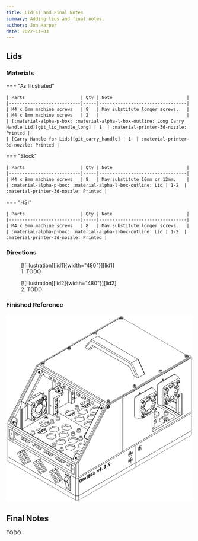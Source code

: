 ```yaml
---
title: Lid(s) and Final Notes
summary: Adding lids and final notes.
authors: Jon Harper
date: 2022-11-03
---
```


## Lids

<!-- ??? note "Video Overview"
    <iframe src="https://jon-harper.github.io/OmniBox/video/lid.mp4" frameborder="0" width="100%" height="600px" allowfullscreen></iframe> -->

### Materials

=== "As Illustrated"

    | Parts                     | Qty | Note                            |
    |---------------------------|-----|---------------------------------|
    | M4 x 6mm machine screws   | 8   | May substitute longer screws.   |
    | M4 x 8mm machine screws   | 2   |                                 |
    | [:material-alpha-p-box: :material-alpha-l-box-outline: Long Carry Handle Lid][git_lid_handle_long] | 1  | :material-printer-3d-nozzle: Printed |
    | [Carry Handle for Lids][git_carry_handle] | 1  | :material-printer-3d-nozzle: Printed |

=== "Stock"

    | Parts                     | Qty | Note                            |
    |---------------------------|-----|---------------------------------|
    | M4 x 8mm machine screws   | 8   | May substitute 10mm or 12mm.    |
    | :material-alpha-p-box: :material-alpha-l-box-outline: Lid | 1-2  | :material-printer-3d-nozzle: Printed |

=== "HSI"

    | Parts                     | Qty | Note                            |
    |---------------------------|-----|---------------------------------|
    | M4 x 6mm machine screws   | 8   | May substitute longer screws.   |
    | :material-alpha-p-box: :material-alpha-l-box-outline: Lid | 1-2  | :material-printer-3d-nozzle: Printed |

### Directions
                                                            
<figure markdown>
  [![illustration][lid1]{width="480"}][lid1]
  <figcaption>1. TODO</figcaption>
</figure>

<figure markdown>
  [![illustration][lid2]{width="480"}][lid2]
  <figcaption>2. TODO</figcaption>
</figure>


### Finished Reference

![illustration][lid_final]

## Final Notes

TODO

[lid1]: ../img/assembly/panels/lid/lid1.png
[lid2]: ../img/assembly/panels/lid/lid2.png
[lid_final]: ../img/assembly/panels/lid/lid_final.png
<!-- [vid_lid]: ../video/lid.mp4 -->
